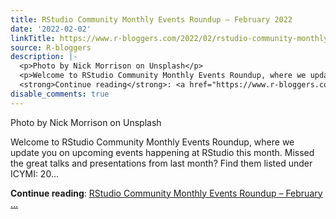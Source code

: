 ```yaml
---
title: RStudio Community Monthly Events Roundup – February 2022
date: '2022-02-02'
linkTitle: https://www.r-bloggers.com/2022/02/rstudio-community-monthly-events-roundup-february-2022/
source: R-bloggers
description: |-
  <p>Photo by Nick Morrison on Unsplash</p>
  <p>Welcome to RStudio Community Monthly Events Roundup, where we update you on upcoming events happening at RStudio this month. Missed the great talks and presentations from last month? Find them listed under ICYMI: 20...</p>
  <strong>Continue reading</strong>: <a href="https://www.r-bloggers.com/2022/02/rstudio-community-monthly-events-roundup-february-2022/">RStudio Community Monthly Events Roundup – February ...
disable_comments: true
---
```

<p>Photo by Nick Morrison on Unsplash</p>
<p>Welcome to RStudio Community Monthly Events Roundup, where we update you on upcoming events happening at RStudio this month. Missed the great talks and presentations from last month? Find them listed under ICYMI: 20...</p>
<strong>Continue reading</strong>: <a href="https://www.r-bloggers.com/2022/02/rstudio-community-monthly-events-roundup-february-2022/">RStudio Community Monthly Events Roundup – February ...